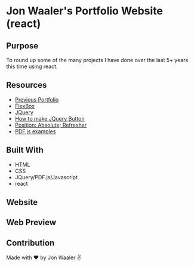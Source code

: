 # Jon Waaler's Portfolio Website (react)

## Purpose

To round up some of the many projects I have done over the last 5+ years this time using react.

## Resources

- [Previous Portfolio](https://github.com/JonWaaler/jonwaaler.github.io)
- [FlexBox](https://css-tricks.com/snippets/css/a-guide-to-flexbox/)
- [JQuery](https://api.jquery.com/toggleclass/)
- [How to make JQuery Button](https://jsfiddle.net/1fg4qkx5/2/)
- [Position: Absolute; Refresher](https://stackoverflow.com/questions/8708945/how-to-position-text-over-an-image-in-css)
- [PDF.js examples](https://mozilla.github.io/pdf.js/examples/)

## Built With

- HTML
- CSS
- JQuery/PDF.js/Javascript
- react

## Website



## Web Preview

## Contribution

Made with ❤️ by Jon Waaler ✌
